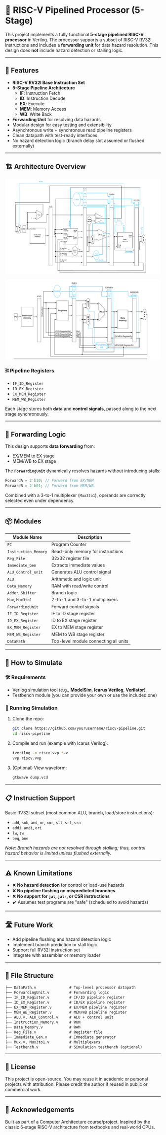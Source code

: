
# 🧠 RISC-V Pipelined Processor (5-Stage)

This project implements a fully functional **5-stage pipelined RISC-V processor** in Verilog. The processor supports a subset of RISC-V RV32I instructions and includes a **forwarding unit** for data hazard resolution. This design does **not** include hazard detection or stalling logic.

---

## 📌 Features

- **RISC-V RV32I Base Instruction Set**  
- **5-Stage Pipeline Architecture**
  - **IF**: Instruction Fetch
  - **ID**: Instruction Decode
  - **EX**: Execute
  - **MEM**: Memory Access
  - **WB**: Write Back
- **Forwarding Unit** for resolving data hazards
- Modular design for easy testing and extensibility
- Asynchronous write + synchronous read pipeline registers
- Clean datapath with test-ready interfaces
- No hazard detection logic (branch delay slot assumed or flushed externally)

---

## 🏗️ Architecture Overview

![RISC-V Datapath + Control Unit ](Datapath_CU.png)

![RISC-V Architecture ](RISC-V.png)

### ⛓️ Pipeline Registers

- `IF_ID_Register`
- `ID_EX_Register`
- `EX_MEM_Register`
- `MEM_WB_Register`

Each stage stores both **data** and **control signals**, passed along to the next stage synchronously.

---

## 🔁 Forwarding Logic

This design supports **data forwarding** from:
- EX/MEM to EX stage
- MEM/WB to EX stage

The **`ForwardingUnit`** dynamically resolves hazards without introducing stalls:

```verilog
ForwardA = 2'b10; // Forward from EX/MEM
ForwardB = 2'b01; // Forward from MEM/WB
```

Combined with a 3-to-1 multiplexer (`Mux3to1`), operands are correctly selected even under dependency.

---

## 📦 Modules

| Module Name           | Description                            |
|-----------------------|----------------------------------------|
| `PC`                  | Program Counter                        |
| `Instruction_Memory`  | Read-only memory for instructions      |
| `Reg_File`            | 32x32 register file                    |
| `Immediate_Gen`       | Extracts immediate values              |
| `ALU_Control_unit`    | Generates ALU control signal           |
| `ALU`                 | Arithmetic and logic unit              |
| `Data_Memory`         | RAM with read/write control            |
| `Adder`, `Shifter`    | Branch logic                           |
| `Mux`, `Mux3to1`      | 2-to-1 and 3-to-1 multiplexers         |
| `ForwardingUnit`      | Forward control signals                |
| `IF_ID_Register`      | IF to ID stage register                |
| `ID_EX_Register`      | ID to EX stage register                |
| `EX_MEM_Register`     | EX to MEM stage register               |
| `MEM_WB_Register`     | MEM to WB stage register               |
| `DataPath`            | Top-level module connecting all units  |

---

## 🔧 How to Simulate

### 🛠️ Requirements
- Verilog simulation tool (e.g., **ModelSim**, **Icarus Verilog**, **Verilator**)
- Testbench module (you can provide your own or use the included one)

### 🧪 Running Simulation

1. Clone the repo:
   ```bash
   git clone https://github.com/yourusername/riscv-pipeline.git
   cd riscv-pipeline
   ```

2. Compile and run (example with Icarus Verilog):
   ```bash
   iverilog -o riscv.vvp *.v
   vvp riscv.vvp
   ```

3. (Optional) View waveform:
   ```bash
   gtkwave dump.vcd
   ```

---

## 📋 Instruction Support

Basic RV32I subset (most common ALU, branch, load/store instructions):

- `add`, `sub`, `and`, `or`, `xor`, `sll`, `srl`, `sra`
- `addi`, `andi`, `ori`
- `lw`, `sw`
- `beq`, `bne`

*Note: Branch hazards are not resolved through stalling; thus, control hazard behavior is limited unless flushed externally.*

---

## ⚠️ Known Limitations

- ❌ **No hazard detection** for control or load-use hazards  
- ❌ **No pipeline flushing on mispredicted branches**
- ❌ **No support for `jal`, `jalr`, or CSR instructions**
- ✔️ Assumes test programs are "safe" (scheduled to avoid hazards)

---

## 🛣️ Future Work

- Add pipeline flushing and hazard detection logic
- Implement branch prediction or stall logic
- Support full RV32I instruction set
- Integrate with assembler or memory loader

---

## 📁 File Structure

```
├── DataPath.v               # Top-level processor datapath
├── ForwardingUnit.v         # Forwarding logic
├── IF_ID_Register.v         # IF/ID pipeline register
├── ID_EX_Register.v         # ID/EX pipeline register
├── EX_MEM_Register.v        # EX/MEM pipeline register
├── MEM_WB_Register.v        # MEM/WB pipeline register
├── ALU.v, ALU_Control.v     # ALU + control unit
├── Instruction_Memory.v     # ROM
├── Data_Memory.v            # RAM
├── Reg_File.v               # Register file
├── Immediate_Gen.v          # Immediate generator
├── Mux.v, Mux3to1.v         # Multiplexers
├── Testbench.v              # Simulation testbench (optional)
```

---

## 📜 License

This project is open-source. You may reuse it in academic or personal projects with attribution. Please credit the author if reused in public or commercial work.

---

## 🙌 Acknowledgements

Built as part of a Computer Architecture course/project. Inspired by the classic 5-stage RISC-V architecture from textbooks and real-world CPUs.

